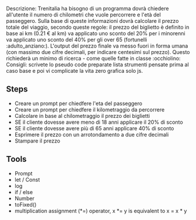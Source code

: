 Descrizione:
Trenitalia ha bisogno di un programma dovrà chiedere all'utente il numero di chilometri che vuole percorrere e l'età del passeggero.
Sulla base di queste informazioni dovrà calcolare il prezzo totale del viaggio, secondo queste regole:
il prezzo del biglietto è definito in base ai km (0.21 € al km)
va applicato uno sconto del 20% per i minorenni
va applicato uno sconto del 40% per gli over 65 (fortunelli :adulto_anziano:).
L'output del prezzo finale va messo fuori in forma umana (con massimo due cifre decimali, per indicare centesimi sul prezzo).
Questo richiederà un minimo di ricerca - come quelle fatte in classe :occhiolino:
Consigli:
scrivete lo pseudo code
preparate lista strumenti
pensate prima al caso base e poi vi complicate la vita
zero grafica solo js.

## Steps
- Creare un prompt per chiedfere l'eta del passeggero
- Creare un prompt per chiedfere il kilometraggio da percorrere
- Calcolare in base al chilometraggio il prezzo dei biglietti
- SE il cliente dovesse avere meno di 18 anni applicare il 20% di sconto
- SE il cliente dovesse avere più di 65 anni applicare 40% di sconto
- Esprimere il prezzo con un arrotondamento a due cifre decimali
- Stampare il prezzo


## Tools
- Prompt
- let / Const
- log
- if / else
- Number
- toFixed()<!-- da usare per limitare il numero di cifre decimali -->
- multiplication assignment (*=) operator, x *= y is equivalent to x = x * y <!-- da usare per moltiplicare il prezzo del viaggio per la percentuale  -->


